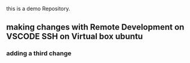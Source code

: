 
this is a demo Repository.

## making changes with Remote Development on VSCODE SSH on Virtual box ubuntu
### adding a third change